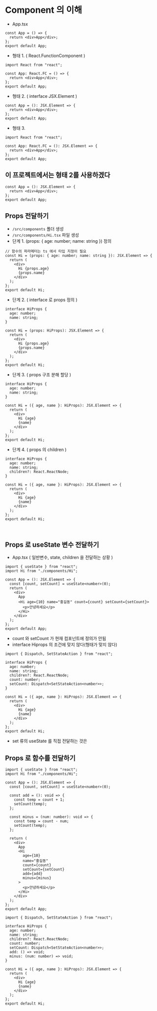 # Component 의 이해

- App.tsx

```tsx
const App = () => {
  return <div>App</div>;
};
export default App;
```

- 형태 1. ( React.FunctionComponent )

```tsx
import React from "react";

const App: React.FC = () => {
  return <div>App</div>;
};
export default App;
```

- 형태 2. ( interface JSX.Element )

```tsx
const App = (): JSX.Element => {
  return <div>App</div>;
};
export default App;
```

- 형태 3.

```tsx
import React from "react";

const App: React.FC = (): JSX.Element => {
  return <div>App</div>;
};
export default App;
```

## 이 프로젝트에서는 형태 2를 사용하겠다

```tsx
const App = (): JSX.Element => {
  return <div>App</div>;
};
export default App;
```

## Props 전달하기

- `/src/components` 폴더 생성
- `/src/components/Hi.tsx` 파일 생성
- 단계 1. (props: { age: number; name: string }) 정의

```tsx
// 함수의 파라메터는 ts 에서 타입 지정이 필요
const Hi = (props: { age: number; name: string }): JSX.Element => {
  return (
    <div>
      Hi {props.age}
      {props.name}
    </div>
  );
};
export default Hi;
```

- 단계 2. ( interface 로 props 정의 )

```tsx
interface HiProps {
  age: number;
  name: string;
}

const Hi = (props: HiProps): JSX.Element => {
  return (
    <div>
      Hi {props.age}
      {props.name}
    </div>
  );
};
export default Hi;
```

- 단계 3. ( props 구조 분해 할당 )

```tsx
interface HiProps {
  age: number;
  name: string;
}

const Hi = ({ age, name }: HiProps): JSX.Element => {
  return (
    <div>
      Hi {age}
      {name}
    </div>
  );
};
export default Hi;
```

- 단계 4. ( props 의 children )

```tsx
interface HiProps {
  age: number;
  name: string;
  children?: React.ReactNode;
}

const Hi = ({ age, name }: HiProps): JSX.Element => {
  return (
    <div>
      Hi {age}
      {name}
    </div>
  );
};
export default Hi;
```

<br/>

## Props 로 useState 변수 전달하기

- App.tsx ( 일반변수, state, children 을 전달하는 상황 )

```tsx
import { useState } from "react";
import Hi from "./components/Hi";

const App = (): JSX.Element => {
  const [count, setCount] = useState<number>(0);
  return (
    <div>
      App
      <Hi age={10} name="홍길동" count={count} setCount={setCount}>
        <p>안녕하세요</p>
      </Hi>
    </div>
  );
};
export default App;
```

- count 와 setCount 가 현재 컴포넌트에 정의가 안됨
- interface Hiprops 의 조건에 맞지 않다(형태가 맞지 않다)

```tsx
import { Dispatch, SetStateAction } from "react";

interface HiProps {
  age: number;
  name: string;
  children?: React.ReactNode;
  count: number;
  setCount: Dispatch<SetStateAction<number>>;
}

const Hi = ({ age, name }: HiProps): JSX.Element => {
  return (
    <div>
      Hi {age}
      {name}
    </div>
  );
};
export default Hi;
```

- set 류의 useState 를 직접 전달하는 것은

## Props 로 함수를 전달하기

```tsx
import { useState } from "react";
import Hi from "./components/Hi";

const App = (): JSX.Element => {
  const [count, setCount] = useState<number>(0);

  const add = (): void => {
    const temp = count + 1;
    setCount(temp);
  };

  const minus = (num: number): void => {
    const temp = count - num;
    setCount(temp);
  };

  return (
    <div>
      App
      <Hi
        age={10}
        name="홍길동"
        count={count}
        setCount={setCount}
        add={add}
        minus={minus}
      >
        <p>안녕하세요</p>
      </Hi>
    </div>
  );
};
export default App;
```

```tsx
import { Dispatch, SetStateAction } from "react";

interface HiProps {
  age: number;
  name: string;
  children?: React.ReactNode;
  count: number;
  setCount: Dispatch<SetStateAction<number>>;
  add: () => void;
  minus: (num: number) => void;
}

const Hi = ({ age, name }: HiProps): JSX.Element => {
  return (
    <div>
      Hi {age}
      {name}
    </div>
  );
};
export default Hi;
```
